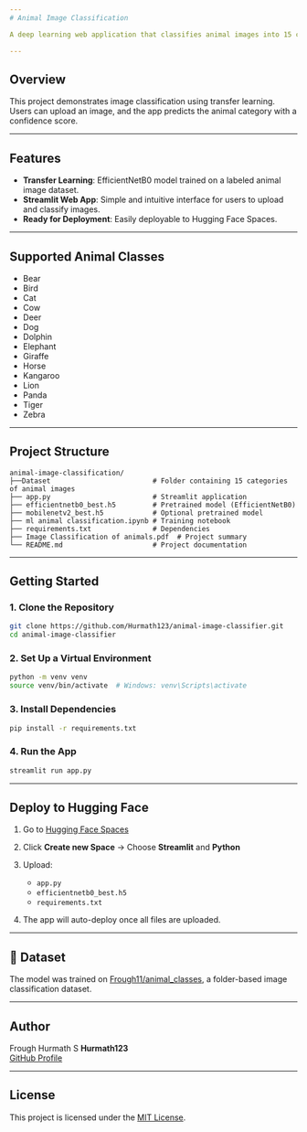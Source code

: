 ```yaml
---
# Animal Image Classification

A deep learning web application that classifies animal images into 15 categories using a fine-tuned EfficientNetB0 model. Built with TensorFlow and Streamlit, and deployable on Hugging Face Spaces.

---
```


## Overview

This project demonstrates image classification using transfer learning. Users can upload an image, and the app predicts the animal category with a confidence score.

---

## Features

- **Transfer Learning**: EfficientNetB0 model trained on a labeled animal image dataset.
- **Streamlit Web App**: Simple and intuitive interface for users to upload and classify images.
- **Ready for Deployment**: Easily deployable to Hugging Face Spaces.

---

## Supported Animal Classes

- Bear
- Bird
- Cat
- Cow
- Deer
- Dog
- Dolphin
- Elephant
- Giraffe
- Horse
- Kangaroo
- Lion
- Panda
- Tiger
- Zebra

---

## Project Structure

```
animal-image-classification/
├──Dataset                         # Folder containing 15 categories of animal images
├── app.py                         # Streamlit application
├── efficientnetb0_best.h5         # Pretrained model (EfficientNetB0)
├── mobilenetv2_best.h5            # Optional pretrained model
├── ml animal classification.ipynb # Training notebook
├── requirements.txt               # Dependencies
├── Image Classification of animals.pdf  # Project summary
└── README.md                      # Project documentation
```

---

## Getting Started

### 1. Clone the Repository

```bash
git clone https://github.com/Hurmath123/animal-image-classifier.git
cd animal-image-classifier
```

### 2. Set Up a Virtual Environment

```bash
python -m venv venv
source venv/bin/activate  # Windows: venv\Scripts\activate
```

### 3. Install Dependencies

```bash
pip install -r requirements.txt
```

### 4. Run the App

```bash
streamlit run app.py
```

---

## Deploy to Hugging Face

1. Go to [Hugging Face Spaces](https://huggingface.co/spaces)
2. Click **Create new Space** → Choose **Streamlit** and **Python**
3. Upload:
   - `app.py`
   - `efficientnetb0_best.h5`
   - `requirements.txt`

4. The app will auto-deploy once all files are uploaded.

---

## 📁 Dataset

The model was trained on [Frough11/animal_classes](https://huggingface.co/datasets/Frough11/animal_classes), a folder-based image classification dataset.

---

## Author
Frough Hurmath S
**Hurmath123**  
[GitHub Profile](https://github.com/Hurmath123)

---

## License

This project is licensed under the [MIT License](LICENSE).
